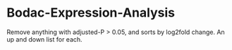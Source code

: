 # Bodac-Expression-Analysis
Remove anything with adjusted-P > 0.05, and sorts by log2fold change.  An up and down list for each.
